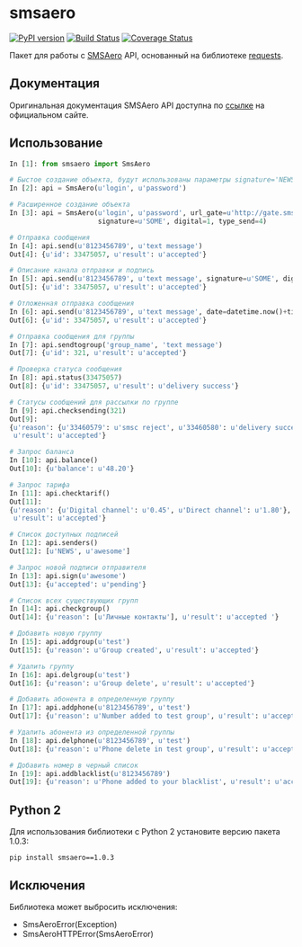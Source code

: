 # smsaero
[![PyPI version](https://img.shields.io/pypi/v/smsaero.svg)](https://pypi.python.org/pypi/smsaero) [![Build Status](https://travis-ci.org/sheregeda/smsaero.svg?branch=master)](https://travis-ci.org/sheregeda/smsaero) [![Coverage Status](https://coveralls.io/repos/github/sheregeda/smsaero/badge.svg?branch=master)](https://coveralls.io/github/sheregeda/smsaero?branch=master)

Пакет для работы с [SMSAero](http://smsaero.ru/) API, основанный на библиотеке [requests](http://docs.python-requests.org/en/master/).

## Документация
Оригинальная документация SMSAero API доступна по [ссылке](http://smsaero.ru/api/description) на официальном сайте.

## Использование
```python
In [1]: from smsaero import SmsAero

# Быстое создание объекта, будут использованы параметры signature='NEWS', digital=0 и type_send=2
In [2]: api = SmsAero(u'login', u'password')

# Расширенное создание объекта
In [3]: api = SmsAero(u'login', u'password', url_gate=u'http://gate.smsaero.ru/',
                      signature=u'SOME', digital=1, type_send=4)

# Отправка сообщения
In [4]: api.send(u'8123456789', u'text message')
Out[4]: {u'id': 33475057, u'result': u'accepted'}

# Описание канала отправки и подпись
In [5]: api.send(u'8123456789', u'text message', signature=u'SOME', digital=0, type_send=2)
Out[5]: {u'id': 33475057, u'result': u'accepted'}

# Отложенная отправка сообщения
In [6]: api.send(u'8123456789', u'text message', date=datetime.now()+timedelta(1))
Out[6]: {u'id': 33475057, u'result': u'accepted'}

# Отправка сообщения для группы
In [7]: api.sendtogroup('group_name', 'text message')
Out[7]: {u'id': 321, u'result': u'accepted'}

# Проверка статуса сообщения
In [8]: api.status(33475057)
Out[8]: {u'id': 33475057, u'result': u'delivery success'}

# Статусы сообщений для рассылки по группе
In [9]: api.checksending(321)
Out[9]:
{u'reason': {u'33460579': u'smsc reject', u'33460580': u'delivery success'},
 u'result': u'accepted'}

# Запрос баланса
In [10]: api.balance()
Out[10]: {u'balance': u'48.20'}

# Запрос тарифа
In [11]: api.checktarif()
Out[11]:
{u'reason': {u'Digital channel': u'0.45', u'Direct channel': u'1.80'},
 u'result': u'accepted'}

# Список доступных подписей
In [12]: api.senders()
Out[12]: [u'NEWS', u'awesome']

# Запрос новой подписи отправителя
In [13]: api.sign(u'awesome')
Out[13]: {u'accepted': u'pending'}

# Список всех существующих групп
In [14]: api.checkgroup()
Out[14]: {u'reason': [u'Личные контакты'], u'result': u'accepted '}

# Добавить новую группу
In [15]: api.addgroup(u'test')
Out[15]: {u'reason': u'Group created', u'result': u'accepted'}

# Удалить группу
In [16]: api.delgroup(u'test')
Out[16]: {u'reason': u'Group delete', u'result': u'accepted'}

# Добавить абонента в определенную группу
In [17]: api.addphone(u'8123456789', u'test')
Out[17]: {u'reason': u'Number added to test group', u'result': u'accepted'}

# Удалить абонента из определенной группы
In [18]: api.delphone(u'8123456789', u'test')
Out[18]: {u'reason': u'Phone delete in test group', u'result': u'accepted'}

# Добавить номер в черный список
In [19]: api.addblacklist(u'8123456789')
Out[19]: {u'reason': u'Phone added to your blacklist', u'result': u'accepted'}
```
## Python 2
Для использования библиотеки с Python 2 установите версию пакета 1.0.3:
```
pip install smsaero==1.0.3
```
## Исключения
Библиотека может выбросить исключения:
* SmsAeroError(Exception)
* SmsAeroHTTPError(SmsAeroError)
